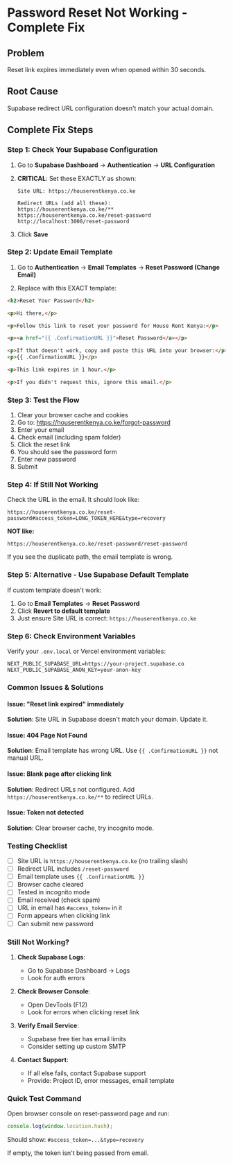 # Password Reset Not Working - Complete Fix

## Problem
Reset link expires immediately even when opened within 30 seconds.

## Root Cause
Supabase redirect URL configuration doesn't match your actual domain.

## Complete Fix Steps

### Step 1: Check Your Supabase Configuration

1. Go to **Supabase Dashboard** → **Authentication** → **URL Configuration**

2. **CRITICAL**: Set these EXACTLY as shown:
   ```
   Site URL: https://houserentkenya.co.ke
   
   Redirect URLs (add all these):
   https://houserentkenya.co.ke/**
   https://houserentkenya.co.ke/reset-password
   http://localhost:3000/reset-password
   ```

3. Click **Save**

### Step 2: Update Email Template

1. Go to **Authentication** → **Email Templates** → **Reset Password (Change Email)**

2. Replace with this EXACT template:

```html
<h2>Reset Your Password</h2>

<p>Hi there,</p>

<p>Follow this link to reset your password for House Rent Kenya:</p>

<p><a href="{{ .ConfirmationURL }}">Reset Password</a></p>

<p>If that doesn't work, copy and paste this URL into your browser:</p>
<p>{{ .ConfirmationURL }}</p>

<p>This link expires in 1 hour.</p>

<p>If you didn't request this, ignore this email.</p>
```

### Step 3: Test the Flow

1. Clear your browser cache and cookies
2. Go to: https://houserentkenya.co.ke/forgot-password
3. Enter your email
4. Check email (including spam folder)
5. Click the reset link
6. You should see the password form
7. Enter new password
8. Submit

### Step 4: If Still Not Working

Check the URL in the email. It should look like:
```
https://houserentkenya.co.ke/reset-password#access_token=LONG_TOKEN_HERE&type=recovery
```

**NOT like:**
```
https://houserentkenya.co.ke/reset-password/reset-password
```

If you see the duplicate path, the email template is wrong.

### Step 5: Alternative - Use Supabase Default Template

If custom template doesn't work:

1. Go to **Email Templates** → **Reset Password**
2. Click **Revert to default template**
3. Just ensure Site URL is correct: `https://houserentkenya.co.ke`

### Step 6: Check Environment Variables

Verify your `.env.local` or Vercel environment variables:

```env
NEXT_PUBLIC_SUPABASE_URL=https://your-project.supabase.co
NEXT_PUBLIC_SUPABASE_ANON_KEY=your-anon-key
```

### Common Issues & Solutions

#### Issue: "Reset link expired" immediately
**Solution**: Site URL in Supabase doesn't match your domain. Update it.

#### Issue: 404 Page Not Found
**Solution**: Email template has wrong URL. Use `{{ .ConfirmationURL }}` not manual URL.

#### Issue: Blank page after clicking link
**Solution**: Redirect URLs not configured. Add `https://houserentkenya.co.ke/**` to redirect URLs.

#### Issue: Token not detected
**Solution**: Clear browser cache, try incognito mode.

### Testing Checklist

- [ ] Site URL is `https://houserentkenya.co.ke` (no trailing slash)
- [ ] Redirect URL includes `/reset-password`
- [ ] Email template uses `{{ .ConfirmationURL }}`
- [ ] Browser cache cleared
- [ ] Tested in incognito mode
- [ ] Email received (check spam)
- [ ] URL in email has `#access_token=` in it
- [ ] Form appears when clicking link
- [ ] Can submit new password

### Still Not Working?

1. **Check Supabase Logs**:
   - Go to Supabase Dashboard → Logs
   - Look for auth errors

2. **Check Browser Console**:
   - Open DevTools (F12)
   - Look for errors when clicking reset link

3. **Verify Email Service**:
   - Supabase free tier has email limits
   - Consider setting up custom SMTP

4. **Contact Support**:
   - If all else fails, contact Supabase support
   - Provide: Project ID, error messages, email template

### Quick Test Command

Open browser console on reset-password page and run:
```javascript
console.log(window.location.hash);
```

Should show: `#access_token=...&type=recovery`

If empty, the token isn't being passed from email.
